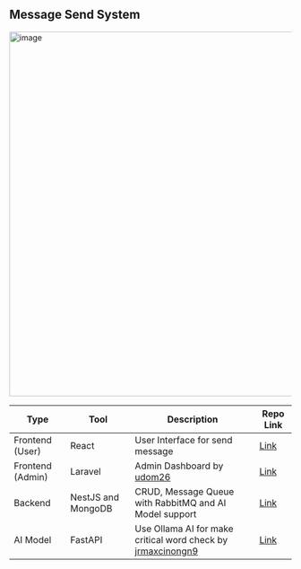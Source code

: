## Message Send System
<img width="1112" height="650" alt="image" src="https://github.com/user-attachments/assets/a6a08082-756f-4e52-8c73-eceada83ffa4" />

</br>

| Type | Tool | Description | Repo Link | 
|-----------------|---------|-----------|-------------|
| Frontend (User) | React | User Interface for send message  | [Link](https://github.com/L-Jirayu/message-ai-frontend) | 
| Frontend (Admin)  | Laravel | Admin Dashboard by [udom26](https://github.com/udom26) | [Link](https://github.com/udom26/Laravel-Front-admin) | 
| Backend  | NestJS and MongoDB | CRUD, Message Queue with RabbitMQ and AI Model support | [Link](https://github.com/L-Jirayu/message-ai-backend) | 
| AI Model | FastAPI | Use Ollama AI for make critical word check by [jrmaxcinongn9](https://github.com/jrmaxcinongn9)| [Link](https://github.com/jrmaxcinongn9/Ollama_Ai_qwen2-7b/tree/main) | 

